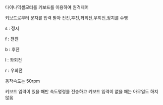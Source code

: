 다이나믹셀모터를 키보드를 이용하여 원격제어

키보드로부터 문자를 입력 받아 전진,후진,좌회전,우회전,정지를 수행

s : 정지

f : 전진

b : 후진

l : 좌회전

r : 우회전

동작속도는 50rpm

키보드 입력이 있을 때만 속도명령를 전송하고 키보드 입력이 없을 때는 아무일도 하지 않음
